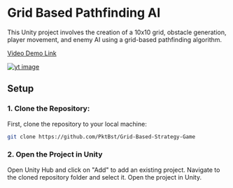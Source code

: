 # Grid Based Pathfinding AI

This Unity project involves the creation of a 10x10 grid, obstacle generation, player movement, and enemy AI using a grid-based pathfinding algorithm.

[Video Demo Link](https://www.youtube.com/watch?v=_cvebutQ1QY)

[![yt image](https://img.youtube.com/vi/_cvebutQ1QY/maxresdefault.jpg)](https://www.youtube.com/watch?v=_cvebutQ1QY)

## Setup

### 1. Clone the Repository:

First, clone the repository to your local machine:

```bash
git clone https://github.com/PktBst/Grid-Based-Strategy-Game
```

### 2. Open the Project in Unity
Open Unity Hub and click on "Add" to add an existing project.
Navigate to the cloned repository folder and select it.
Open the project in Unity.